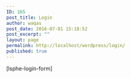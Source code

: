 ```yaml
---
ID: 165
post_title: Login
author: waqas
post_date: 2016-07-01 15:18:52
post_excerpt: ""
layout: page
permalink: http://localhost/wordpress/login/
published: true
---
```

[lsphe-login-form]